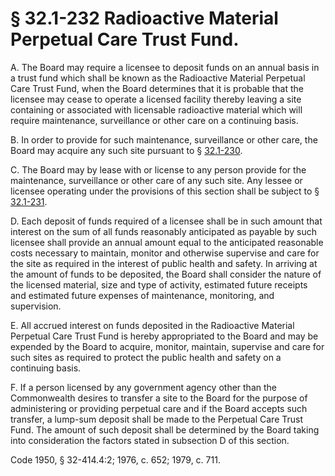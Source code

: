 # § 32.1-232 Radioactive Material Perpetual Care Trust Fund.

<p>A. The Board may require a licensee to deposit funds on an annual basis in a trust fund which shall be known as the Radioactive Material Perpetual Care Trust Fund, when the Board determines that it is probable that the licensee may cease to operate a licensed facility thereby leaving a site containing or associated with licensable radioactive material which will require maintenance, surveillance or other care on a continuing basis.</p><p>B. In order to provide for such maintenance, surveillance or other care, the Board may acquire any such site pursuant to § <a href='http://law.lis.virginia.gov/vacode/32.1-230/'>32.1-230</a>.</p><p>C. The Board may by lease with or license to any person provide for the maintenance, surveillance or other care of any such site. Any lessee or licensee operating under the provisions of this section shall be subject to § <a href='http://law.lis.virginia.gov/vacode/32.1-231/'>32.1-231</a>.</p><p>D. Each deposit of funds required of a licensee shall be in such amount that interest on the sum of all funds reasonably anticipated as payable by such licensee shall provide an annual amount equal to the anticipated reasonable costs necessary to maintain, monitor and otherwise supervise and care for the site as required in the interest of public health and safety. In arriving at the amount of funds to be deposited, the Board shall consider the nature of the licensed material, size and type of activity, estimated future receipts and estimated future expenses of maintenance, monitoring, and supervision.</p><p>E. All accrued interest on funds deposited in the Radioactive Material Perpetual Care Trust Fund is hereby appropriated to the Board and may be expended by the Board to acquire, monitor, maintain, supervise and care for such sites as required to protect the public health and safety on a continuing basis.</p><p>F. If a person licensed by any government agency other than the Commonwealth desires to transfer a site to the Board for the purpose of administering or providing perpetual care and if the Board accepts such transfer, a lump-sum deposit shall be made to the Perpetual Care Trust Fund. The amount of such deposit shall be determined by the Board taking into consideration the factors stated in subsection D of this section.</p><p>Code 1950, § 32-414.4:2; 1976, c. 652; 1979, c. 711.</p>